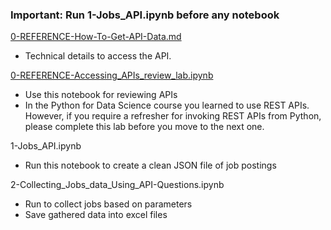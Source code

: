 ### Important: Run 1-Jobs_API.ipynb before any notebook

[0-REFERENCE-How-To-Get-API-Data.md](0-REFERENCE-How-To-Get-API-Data.md)
- Technical details to access the API.

[0-REFERENCE-Accessing_APIs_review_lab.ipynb](https://github.com/SirivellaAnjani/IBM-Capstone-Project/blob/a70d2047cab24a187e1a01d54fb6c608d55332ba/Module-1/0-REFERENCE-Accessing_APIs_review_lab.ipynb)
- Use this notebook for reviewing APIs
- In the Python for Data Science course you learned to use REST APIs. However, if you require a refresher for invoking REST APIs from Python, please complete this lab before you move to the next one.

1-Jobs_API.ipynb
- Run this notebook to create a clean JSON file of job postings

2-Collecting_Jobs_data_Using_API-Questions.ipynb
- Run to collect jobs based on parameters
- Save gathered data into excel files

